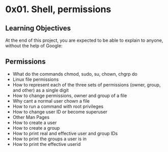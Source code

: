 # 0x01. Shell, permissions
## Learning Objectives
At the end of this project, you are expected to be able to explain to anyone, without the help of Google:

## Permissions
- What do the commands chmod, sudo, su, chown, chgrp do
- Linux file permissions
- How to represent each of the three sets of permissions (owner, group, and other) as a single digit
- How to change permissions, owner and group of a file
- Why cant a normal user chown a file
- How to run a command with root privileges
- How to change user ID or become superuser
- Other Man Pages
- How to create a user
- How to create a group
- How to print real and effective user and group IDs
- How to print the groups a user is in
- How to print the effective userid
